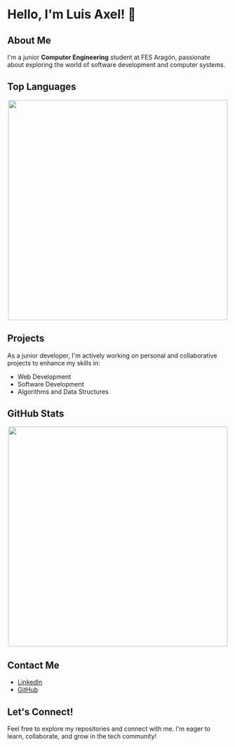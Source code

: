 # Hello, I'm Luis Axel! 👋

## About Me
I'm a junior **Computer Engineering** student at FES Aragón, passionate about exploring the world of software development and computer systems.

## Top Languages
<div align="center">
  <img src="https://github-readme-stats.vercel.app/api/top-langs/?username=Axelotito&layout=compact&theme=radical&bg_color=0c1116&text_color=FFFFFF" width="500px">
</div>

## Projects
As a junior developer, I'm actively working on personal and collaborative projects to enhance my skills in:
- Web Development
- Software Development
- Algorithms and Data Structures

## GitHub Stats
<div align="center">
  <img src="https://github-readme-stats.vercel.app/api?username=Axelotito&show_icons=true&theme=radical&bg_color=0c1116&text_color=FFFFFF&icon_color=FFFFFF" width="500px">
</div>

## Contact Me
- [LinkedIn](https://www.linkedin.com/in/luis-axel-cruz-granados-42ba2530a)
- [GitHub](https://github.com/Axelotito)

## Let's Connect!
Feel free to explore my repositories and connect with me. I'm eager to learn, collaborate, and grow in the tech community!
